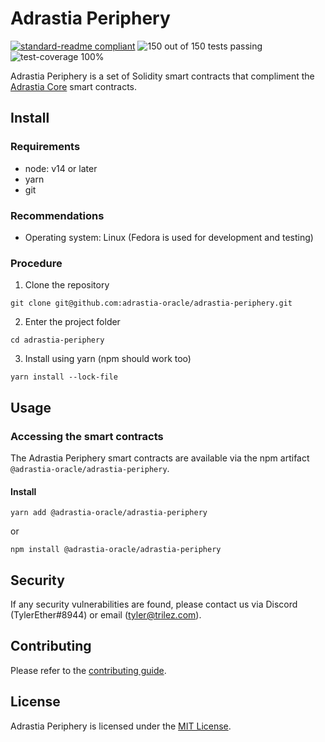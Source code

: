 # Adrastia Periphery

[![standard-readme compliant](https://img.shields.io/badge/readme%20style-standard-brightgreen.svg?style=flat-square)](https://github.com/RichardLitt/standard-readme)
![150 out of 150 tests passing](https://img.shields.io/badge/tests-150/150%20passing-brightgreen.svg?style=flat-square)
![test-coverage 100%](https://img.shields.io/badge/test%20coverage-100%25-brightgreen.svg?style=flat-square)

Adrastia Periphery is a set of Solidity smart contracts that compliment the [Adrastia Core](https://github.com/adrastia-oracle/adrastia-core) smart contracts.

## Install

### Requirements

- node: v14 or later
- yarn
- git

### Recommendations

- Operating system: Linux (Fedora is used for development and testing)

### Procedure

1. Clone the repository

```console
git clone git@github.com:adrastia-oracle/adrastia-periphery.git
```

2. Enter the project folder

```console
cd adrastia-periphery
```

3. Install using yarn (npm should work too)

```console
yarn install --lock-file
```

## Usage

### Accessing the smart contracts

The Adrastia Periphery smart contracts are available via the npm artifact `@adrastia-oracle/adrastia-periphery`.

#### Install

```console
yarn add @adrastia-oracle/adrastia-periphery
```
or
```console
npm install @adrastia-oracle/adrastia-periphery
```

## Security

If any security vulnerabilities are found, please contact us via Discord (TylerEther#8944) or email (tyler@trilez.com).

## Contributing

Please refer to the [contributing guide](CONTRIBUTING.md).

## License

Adrastia Periphery is licensed under the [MIT License](LICENSE).